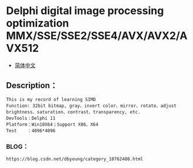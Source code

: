 # Delphi digital image processing optimization MMX/SSE/SSE2/SSE4/AVX/AVX2/AVX512

- [简体中文](readmeCN.md)

## Description：
    This is my record of learning SIMD
    Function: 32bit bitmap, gray、invert color、mirror、rotate、adjust brightness、saturation、contrast、transparency, etc.
    DevTools：Delphi 11
    Platform：Win10X64；Support X86、X64
    Test    ：4096*4096

### BLOG：
    https://blog.csdn.net/dbyoung/category_10762408.html
